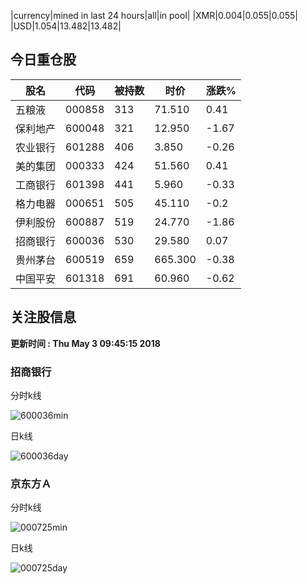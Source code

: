 |currency|mined in last 24 hours|all|in pool|
|XMR|0.004|0.055|0.055|
|USD|1.054|13.482|13.482|

## 今日重仓股 

|股名|代码|被持数|时价|涨跌%|
|---|---|---|---|---|
|五粮液|000858|313|71.510|0.41|
|保利地产|600048|321|12.950|-1.67|
|农业银行|601288|406|3.850|-0.26|
|美的集团|000333|424|51.560|0.41|
|工商银行|601398|441|5.960|-0.33|
|格力电器|000651|505|45.110|-0.2|
|伊利股份|600887|519|24.770|-1.86|
|招商银行|600036|530|29.580|0.07|
|贵州茅台|600519|659|665.300|-0.38|
|中国平安|601318|691|60.960|-0.62|

## 关注股信息
**更新时间 : Thu May  3 09:45:15 2018**
### 招商银行 
分时k线

![600036min](http://image.sinajs.cn/newchart/min/n/sh600036.gif)

日k线

![600036day](http://image.sinajs.cn/newchart/daily/n/sh600036.gif)

### 京东方Ａ 
分时k线

![000725min](http://image.sinajs.cn/newchart/min/n/sz000725.gif)

日k线

![000725day](http://image.sinajs.cn/newchart/daily/n/sz000725.gif)
